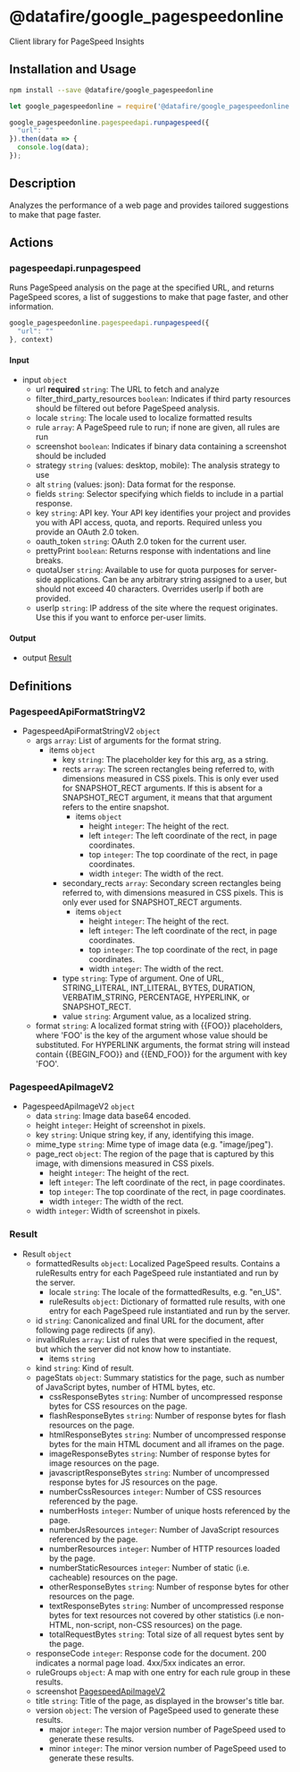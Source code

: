 # @datafire/google_pagespeedonline

Client library for PageSpeed Insights

## Installation and Usage
```bash
npm install --save @datafire/google_pagespeedonline
```
```js
let google_pagespeedonline = require('@datafire/google_pagespeedonline').create();

google_pagespeedonline.pagespeedapi.runpagespeed({
  "url": ""
}).then(data => {
  console.log(data);
});
```

## Description

Analyzes the performance of a web page and provides tailored suggestions to make that page faster.

## Actions

### pagespeedapi.runpagespeed
Runs PageSpeed analysis on the page at the specified URL, and returns PageSpeed scores, a list of suggestions to make that page faster, and other information.


```js
google_pagespeedonline.pagespeedapi.runpagespeed({
  "url": ""
}, context)
```

#### Input
* input `object`
  * url **required** `string`: The URL to fetch and analyze
  * filter_third_party_resources `boolean`: Indicates if third party resources should be filtered out before PageSpeed analysis.
  * locale `string`: The locale used to localize formatted results
  * rule `array`: A PageSpeed rule to run; if none are given, all rules are run
  * screenshot `boolean`: Indicates if binary data containing a screenshot should be included
  * strategy `string` (values: desktop, mobile): The analysis strategy to use
  * alt `string` (values: json): Data format for the response.
  * fields `string`: Selector specifying which fields to include in a partial response.
  * key `string`: API key. Your API key identifies your project and provides you with API access, quota, and reports. Required unless you provide an OAuth 2.0 token.
  * oauth_token `string`: OAuth 2.0 token for the current user.
  * prettyPrint `boolean`: Returns response with indentations and line breaks.
  * quotaUser `string`: Available to use for quota purposes for server-side applications. Can be any arbitrary string assigned to a user, but should not exceed 40 characters. Overrides userIp if both are provided.
  * userIp `string`: IP address of the site where the request originates. Use this if you want to enforce per-user limits.

#### Output
* output [Result](#result)



## Definitions

### PagespeedApiFormatStringV2
* PagespeedApiFormatStringV2 `object`
  * args `array`: List of arguments for the format string.
    * items `object`
      * key `string`: The placeholder key for this arg, as a string.
      * rects `array`: The screen rectangles being referred to, with dimensions measured in CSS pixels. This is only ever used for SNAPSHOT_RECT arguments. If this is absent for a SNAPSHOT_RECT argument, it means that that argument refers to the entire snapshot.
        * items `object`
          * height `integer`: The height of the rect.
          * left `integer`: The left coordinate of the rect, in page coordinates.
          * top `integer`: The top coordinate of the rect, in page coordinates.
          * width `integer`: The width of the rect.
      * secondary_rects `array`: Secondary screen rectangles being referred to, with dimensions measured in CSS pixels. This is only ever used for SNAPSHOT_RECT arguments.
        * items `object`
          * height `integer`: The height of the rect.
          * left `integer`: The left coordinate of the rect, in page coordinates.
          * top `integer`: The top coordinate of the rect, in page coordinates.
          * width `integer`: The width of the rect.
      * type `string`: Type of argument. One of URL, STRING_LITERAL, INT_LITERAL, BYTES, DURATION, VERBATIM_STRING, PERCENTAGE, HYPERLINK, or SNAPSHOT_RECT.
      * value `string`: Argument value, as a localized string.
  * format `string`: A localized format string with {{FOO}} placeholders, where 'FOO' is the key of the argument whose value should be substituted. For HYPERLINK arguments, the format string will instead contain {{BEGIN_FOO}} and {{END_FOO}} for the argument with key 'FOO'.

### PagespeedApiImageV2
* PagespeedApiImageV2 `object`
  * data `string`: Image data base64 encoded.
  * height `integer`: Height of screenshot in pixels.
  * key `string`: Unique string key, if any, identifying this image.
  * mime_type `string`: Mime type of image data (e.g. "image/jpeg").
  * page_rect `object`: The region of the page that is captured by this image, with dimensions measured in CSS pixels.
    * height `integer`: The height of the rect.
    * left `integer`: The left coordinate of the rect, in page coordinates.
    * top `integer`: The top coordinate of the rect, in page coordinates.
    * width `integer`: The width of the rect.
  * width `integer`: Width of screenshot in pixels.

### Result
* Result `object`
  * formattedResults `object`: Localized PageSpeed results. Contains a ruleResults entry for each PageSpeed rule instantiated and run by the server.
    * locale `string`: The locale of the formattedResults, e.g. "en_US".
    * ruleResults `object`: Dictionary of formatted rule results, with one entry for each PageSpeed rule instantiated and run by the server.
  * id `string`: Canonicalized and final URL for the document, after following page redirects (if any).
  * invalidRules `array`: List of rules that were specified in the request, but which the server did not know how to instantiate.
    * items `string`
  * kind `string`: Kind of result.
  * pageStats `object`: Summary statistics for the page, such as number of JavaScript bytes, number of HTML bytes, etc.
    * cssResponseBytes `string`: Number of uncompressed response bytes for CSS resources on the page.
    * flashResponseBytes `string`: Number of response bytes for flash resources on the page.
    * htmlResponseBytes `string`: Number of uncompressed response bytes for the main HTML document and all iframes on the page.
    * imageResponseBytes `string`: Number of response bytes for image resources on the page.
    * javascriptResponseBytes `string`: Number of uncompressed response bytes for JS resources on the page.
    * numberCssResources `integer`: Number of CSS resources referenced by the page.
    * numberHosts `integer`: Number of unique hosts referenced by the page.
    * numberJsResources `integer`: Number of JavaScript resources referenced by the page.
    * numberResources `integer`: Number of HTTP resources loaded by the page.
    * numberStaticResources `integer`: Number of static (i.e. cacheable) resources on the page.
    * otherResponseBytes `string`: Number of response bytes for other resources on the page.
    * textResponseBytes `string`: Number of uncompressed response bytes for text resources not covered by other statistics (i.e non-HTML, non-script, non-CSS resources) on the page.
    * totalRequestBytes `string`: Total size of all request bytes sent by the page.
  * responseCode `integer`: Response code for the document. 200 indicates a normal page load. 4xx/5xx indicates an error.
  * ruleGroups `object`: A map with one entry for each rule group in these results.
  * screenshot [PagespeedApiImageV2](#pagespeedapiimagev2)
  * title `string`: Title of the page, as displayed in the browser's title bar.
  * version `object`: The version of PageSpeed used to generate these results.
    * major `integer`: The major version number of PageSpeed used to generate these results.
    * minor `integer`: The minor version number of PageSpeed used to generate these results.


